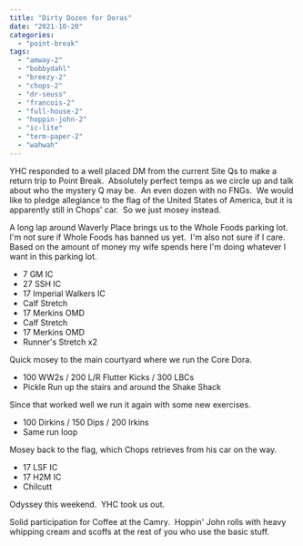 ```yaml
---
title: "Dirty Dozen for Doras"
date: "2021-10-20"
categories: 
  - "point-break"
tags: 
  - "amway-2"
  - "bobbydahl"
  - "breezy-2"
  - "chops-2"
  - "dr-seuss"
  - "francois-2"
  - "full-house-2"
  - "hoppin-john-2"
  - "ic-lite"
  - "term-paper-2"
  - "wahwah"
---
```


YHC responded to a well placed DM from the current Site Qs to make a return trip to Point Break.  Absolutely perfect temps as we circle up and talk about who the mystery Q may be.  An even dozen with no FNGs.  We would like to pledge allegiance to the flag of the United States of America, but it is apparently still in Chops' car.  So we just mosey instead. 

A long lap around Waverly Place brings us to the Whole Foods parking lot.  I'm not sure if Whole Foods has banned us yet.  I'm also not sure if I care.  Based on the amount of money my wife spends here I'm doing whatever I want in this parking lot.

- 7 GM IC
- 27 SSH IC
- 17 Imperial Walkers IC
- Calf Stretch
- 17 Merkins OMD
- Calf Stretch
- 17 Merkins OMD
- Runner's Stretch x2

Quick mosey to the main courtyard where we run the Core Dora.

- 100 WW2s / 200 L/R Flutter Kicks / 300 LBCs
- Pickle Run up the stairs and around the Shake Shack

Since that worked well we run it again with some new exercises.

- 100 Dirkins / 150 Dips / 200 Irkins
- Same run loop

Mosey back to the flag, which Chops retrieves from his car on the way.

- 17 LSF IC
- 17 H2M IC
- Chilcutt

Odyssey this weekend.  YHC took us out.

Solid participation for Coffee at the Camry.  Hoppin' John rolls with heavy whipping cream and scoffs at the rest of you who use the basic stuff.

